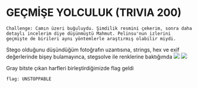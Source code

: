 # GEÇMİŞE YOLCULUK (TRIVIA 200)
```
Challenge: Camın üzeri buğuluydu. Şimdilik resmini çekerim, sonra daha detaylı incelerim diye düşünmüştü Mahmut. Pelinsu'nun izlerini geçmişte de birileri aynı yöntemlerle araştırmış olabilir miydi.
```
Stego olduğunu düşündüğüm fotoğrafın uzantısına, strings, hex ve exif değerlerinde bişey bulamayınca, stegsolve ile renklerine baktığımda 
![](https://raw.githubusercontent.com/ozancetin/CTF-Writeups/master/2018/DKHOSCTF/Ge%C3%A7mi%C5%9Fe%20Yolculuk/1.png)
![](https://raw.githubusercontent.com/ozancetin/CTF-Writeups/master/2018/DKHOSCTF/Ge%C3%A7mi%C5%9Fe%20Yolculuk/2.png)

Gray bitste çıkan harfleri birleştirdiğimizde flag geldi
```
flag: UNSTOPPABLE
``` 
